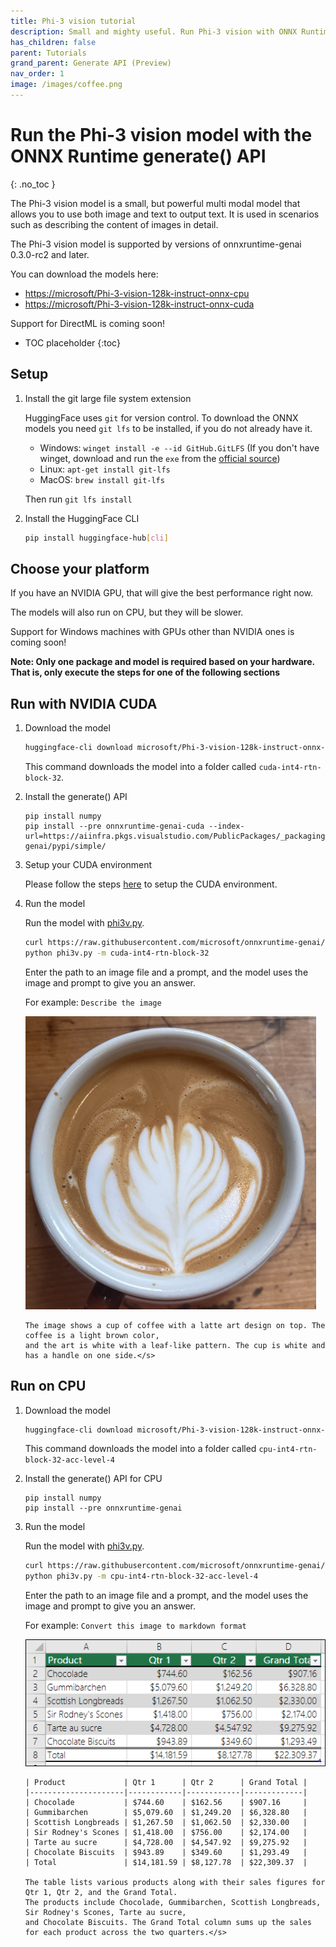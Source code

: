 ```yaml
---
title: Phi-3 vision tutorial
description: Small and mighty useful. Run Phi-3 vision with ONNX Runtime.
has_children: false
parent: Tutorials
grand_parent: Generate API (Preview)
nav_order: 1
image: /images/coffee.png
---
```


# Run the Phi-3 vision model with the ONNX Runtime generate() API
{: .no_toc }

The Phi-3 vision model is a small, but powerful multi modal model that allows you to use both image and text to output text. It is used in scenarios such as describing the content of images in detail.

The Phi-3 vision model is supported by versions of onnxruntime-genai 0.3.0-rc2 and later.

You can download the models here:

* [https://microsoft/Phi-3-vision-128k-instruct-onnx-cpu](https://microsoft/Phi-3-vision-128k-instruct-onnx-cpu)
* [https://microsoft/Phi-3-vision-128k-instruct-onnx-cuda](https://microsoft/Phi-3-vision-128k-instruct-onnx-cuda)

Support for DirectML is coming soon!

* TOC placeholder
{:toc}

## Setup

1. Install the git large file system extension

   HuggingFace uses `git` for version control. To download the ONNX models you need `git lfs` to be installed, if you do not already have it.

   * Windows: `winget install -e --id GitHub.GitLFS` (If you don't have winget, download and run the `exe` from the [official source](https://docs.github.com/en/repositories/working-with-files/managing-large-files/installing-git-large-file-storage?platform=windows))
   * Linux: `apt-get install git-lfs`
   * MacOS: `brew install git-lfs`

   Then run `git lfs install`

2. Install the HuggingFace CLI

   ```bash
   pip install huggingface-hub[cli]
   ```

## Choose your platform

If you have an NVIDIA GPU, that will give the best performance right now.

The models will also run on CPU, but they will be slower.

Support for Windows machines with GPUs other than NVIDIA ones is coming soon!
 
**Note: Only one package and model is required based on your hardware. That is, only execute the steps for one of the following sections**

## Run with NVIDIA CUDA

1. Download the model

   ```bash
   huggingface-cli download microsoft/Phi-3-vision-128k-instruct-onnx-cuda --include cuda-int4-rtn-block-32/* --local-dir .
   ```
   This command downloads the model into a folder called `cuda-int4-rtn-block-32`.

2. Install the generate() API

   ```
   pip install numpy
   pip install --pre onnxruntime-genai-cuda --index-url=https://aiinfra.pkgs.visualstudio.com/PublicPackages/_packaging/onnxruntime-genai/pypi/simple/
   ```

3. Setup your CUDA environment

   Please follow the steps [here](../howto/setup-cuda-env.md) to setup the CUDA environment.


4. Run the model

   Run the model with [phi3v.py](https://github.com/microsoft/onnxruntime-genai/blob/main/examples/python/phi3v.py).

   ```bash
   curl https://raw.githubusercontent.com/microsoft/onnxruntime-genai/main/examples/python/phi3v.py -o phi3v.py
   python phi3v.py -m cuda-int4-rtn-block-32 
   ```

   Enter the path to an image file and a prompt, and the model uses the image and prompt to give you an answer.

   For example: `Describe the image`

   ![coffee](../../../images/coffee.png)

   ```
   The image shows a cup of coffee with a latte art design on top. The coffee is a light brown color,
   and the art is white with a leaf-like pattern. The cup is white and has a handle on one side.</s>
   ```

## Run on CPU

1. Download the model

   ```bash
   huggingface-cli download microsoft/Phi-3-vision-128k-instruct-onnx-cpu --include cpu-int4-rtn-block-32-acc-level-4/* --local-dir .
   ```

   This command downloads the model into a folder called `cpu-int4-rtn-block-32-acc-level-4`

2. Install the generate() API for CPU
   
   ```
   pip install numpy
   pip install --pre onnxruntime-genai
   ```

3. Run the model

   Run the model with [phi3v.py](https://github.com/microsoft/onnxruntime-genai/blob/main/examples/python/phi3v.py).

   ```bash
   curl https://raw.githubusercontent.com/microsoft/onnxruntime-genai/main/examples/python/phi3v.py -o phi3v.py
   python phi3v.py -m cpu-int4-rtn-block-32-acc-level-4
   ```

   Enter the path to an image file and a prompt, and the model uses the image and prompt to give you an answer.

   For example: `Convert this image to markdown format`

   ![Excel table with cookie sales figures](../../../images/table.png)

   ```
   | Product             | Qtr 1      | Qtr 2      | Grand Total |
   |---------------------|------------|------------|-------------|
   | Chocolade           | $744.60    | $162.56    | $907.16     |
   | Gummibarchen        | $5,079.60  | $1,249.20  | $6,328.80   |
   | Scottish Longbreads | $1,267.50  | $1,062.50  | $2,330.00   |
   | Sir Rodney's Scones | $1,418.00  | $756.00    | $2,174.00   |
   | Tarte au sucre      | $4,728.00  | $4,547.92  | $9,275.92   |
   | Chocolate Biscuits  | $943.89    | $349.60    | $1,293.49   |
   | Total               | $14,181.59 | $8,127.78  | $22,309.37  |

   The table lists various products along with their sales figures for Qtr 1, Qtr 2, and the Grand Total.
   The products include Chocolade, Gummibarchen, Scottish Longbreads, Sir Rodney's Scones, Tarte au sucre,
   and Chocolate Biscuits. The Grand Total column sums up the sales for each product across the two quarters.</s>
   ```
